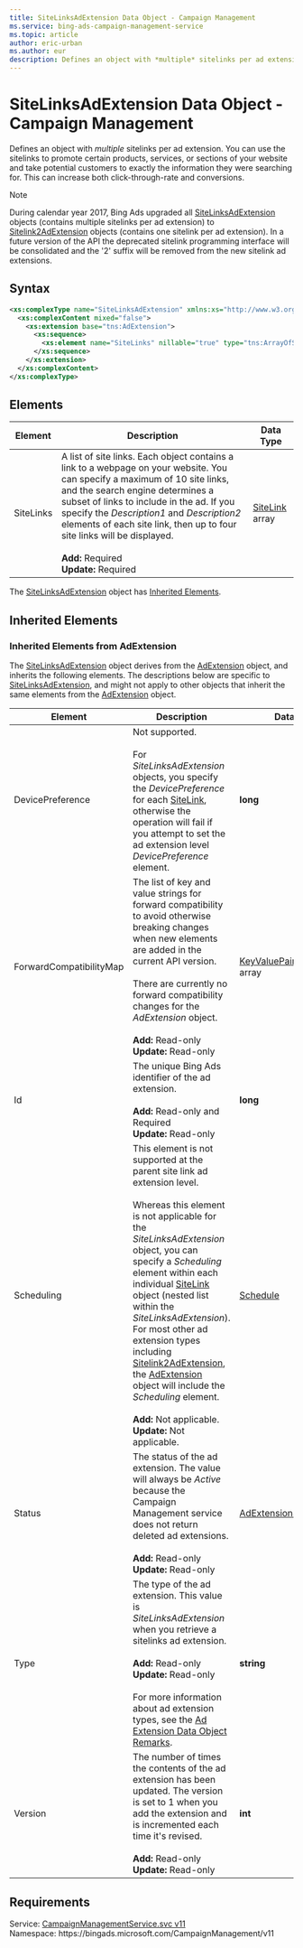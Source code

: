 ```yaml
---
title: SiteLinksAdExtension Data Object - Campaign Management
ms.service: bing-ads-campaign-management-service
ms.topic: article
author: eric-urban
ms.author: eur
description: Defines an object with *multiple* sitelinks per ad extension.
---
```

# SiteLinksAdExtension Data Object - Campaign Management
Defines an object with *multiple* sitelinks per ad extension. You can use the sitelinks to promote certain products, services, or sections of your website and take potential customers to exactly the information they were searching for. This can increase both click-through-rate and conversions.

> [!NOTE]
> During calendar year 2017, Bing Ads upgraded all [SiteLinksAdExtension](bingads/campaign-management-service/sitelinksadextension.md) objects (contains multiple sitelinks per ad extension) to [Sitelink2AdExtension](bingads/campaign-management-service/sitelink2adextension.md) objects (contains one sitelink per ad extension). In a future version of the API the deprecated sitelink programming interface will be consolidated and the '2' suffix will be removed from the new sitelink ad extensions.

## Syntax
```xml
<xs:complexType name="SiteLinksAdExtension" xmlns:xs="http://www.w3.org/2001/XMLSchema">
  <xs:complexContent mixed="false">
    <xs:extension base="tns:AdExtension">
      <xs:sequence>
        <xs:element name="SiteLinks" nillable="true" type="tns:ArrayOfSiteLink" />
      </xs:sequence>
    </xs:extension>
  </xs:complexContent>
</xs:complexType>
```

## <a name="elements"></a>Elements

|Element|Description|Data Type|
|-----------|---------------|-------------|
|<a name="sitelinks"></a>SiteLinks|A list of site links. Each object contains a link to a webpage on your website. You can specify a maximum of 10 site links, and the search engine determines a subset of links to include in the ad. If you specify the *Description1* and *Description2* elements of each site link, then up to four site links will be displayed.<br/><br/>**Add:** Required<br/>**Update:** Required|[SiteLink](sitelink.md) array|

The [SiteLinksAdExtension](sitelinksadextension.md) object has [Inherited Elements](#inheritedelements).

## <a name="inheritedelements"></a>Inherited Elements

### <a name="inheritedelementsadextension"></a>Inherited Elements from AdExtension
The [SiteLinksAdExtension](sitelinksadextension.md) object derives from the [AdExtension](adextension.md) object, and inherits the following elements. The descriptions below are specific to [SiteLinksAdExtension](sitelinksadextension.md), and might not apply to other objects that inherit the same elements from the [AdExtension](adextension.md) object.  

|Element|Description|Data Type|
|-----------|---------------|-------------|
|<a name="devicepreference"></a>DevicePreference|Not supported.<br/><br/>For *SiteLinksAdExtension* objects, you specify the *DevicePreference* for each [SiteLink](bingads/campaign-management-service/sitelink.md), otherwise the operation will fail if you attempt to set the ad extension level *DevicePreference* element.|**long**|
|<a name="forwardcompatibilitymap"></a>ForwardCompatibilityMap|The list of key and value strings for forward compatibility to avoid otherwise breaking changes when new elements are added in the current API version.<br /><br />There are currently no forward compatibility changes for the *AdExtension* object.<br/><br/>**Add:** Read-only<br/>**Update:** Read-only|[KeyValuePairOfstringstring](keyvaluepairofstringstring.md) array|
|<a name="id"></a>Id|The unique Bing Ads identifier of the ad extension.<br/><br/>**Add:** Read-only and Required<br/>**Update:** Read-only|**long**|
|<a name="scheduling"></a>Scheduling|This element is not supported at the parent site link ad extension level. <br/><br/> Whereas this element is not applicable for the *SiteLinksAdExtension* object, you can specify a *Scheduling* element within each individual [SiteLink](bingads/campaign-management-service/sitelink.md) object (nested list within the *SiteLinksAdExtension*). For most other ad extension types including [Sitelink2AdExtension](bingads/campaign-management-service/sitelink2adextension.md), the [AdExtension](bingads/campaign-management-service/adextension.md) object will include the *Scheduling* element.<br/><br/>**Add:** Not applicable.<br/>**Update:** Not applicable.|[Schedule](schedule.md)|
|<a name="status"></a>Status|The status of the ad extension. The value will always be *Active* because the Campaign Management service does not return deleted ad extensions.<br/><br/>**Add:** Read-only<br/>**Update:** Read-only|[AdExtensionStatus](adextensionstatus.md)|
|<a name="type"></a>Type|The type of the ad extension. This value is *SiteLinksAdExtension* when you retrieve a sitelinks ad extension. <br/><br/>**Add:** Read-only<br/>**Update:** Read-only<br/><br/>For more information about ad extension types, see the [Ad Extension Data Object Remarks](bingads/campaign-management-service/adextension.md#remarks).|**string**|
|<a name="version"></a>Version|The number of times the contents of the ad extension has been updated. The version is set to 1 when you add the extension and is incremented each time it's revised.<br/><br/>**Add:** Read-only<br/>**Update:** Read-only|**int**|

## Requirements
Service: [CampaignManagementService.svc v11](https://campaign.api.bingads.microsoft.com/Api/Advertiser/CampaignManagement/v11/CampaignManagementService.svc)  
Namespace: https\://bingads.microsoft.com/CampaignManagement/v11  

